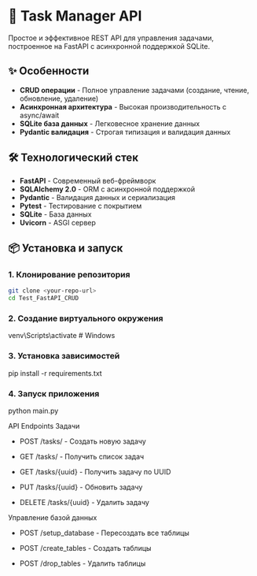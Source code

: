 # 🚀 Task Manager API

Простое и эффективное REST API для управления задачами, построенное на FastAPI с асинхронной поддержкой SQLite.

## ✨ Особенности

- **CRUD операции** - Полное управление задачами (создание, чтение, обновление, удаление)
- **Асинхронная архитектура** - Высокая производительность с async/await
- **SQLite база данных** - Легковесное хранение данных
- **Pydantic валидация** - Строгая типизация и валидация данных


## 🛠️ Технологический стек

- **FastAPI** - Современный веб-фреймворк
- **SQLAlchemy 2.0** - ORM с асинхронной поддержкой
- **Pydantic** - Валидация данных и сериализация
- **Pytest** - Тестирование с покрытием
- **SQLite** - База данных
- **Uvicorn** - ASGI сервер

## 📦 Установка и запуск

### 1. Клонирование репозитория
```bash
git clone <your-repo-url>
cd Test_FastAPI_CRUD
```

### 2. Создание виртуального окружения
venv\Scripts\activate     # Windows

### 3. Установка зависимостей
pip install -r requirements.txt

### 4. Запуск приложения
python main.py



API Endpoints
Задачи
- POST /tasks/ - Создать новую задачу

- GET /tasks/ - Получить список задач

- GET /tasks/{uuid} - Получить задачу по UUID

- PUT /tasks/{uuid} - Обновить задачу

- DELETE /tasks/{uuid} - Удалить задачу



Управление базой данных
- POST /setup_database - Пересоздать все таблицы

- POST /create_tables - Создать таблицы

- POST /drop_tables - Удалить таблицы





